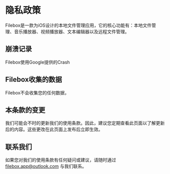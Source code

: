 # 隐私政策

Filebox是一款为iOS设计的本地文件管理应用，它的核心功能有：本地文件管理、音乐播放器、视频播放器、文本编辑器以及远程文件管理。

## 崩溃记录

Filebox使用Google提供的Crash

## Filebox收集的数据

Filebox不会收集您的任何数据，

## 本条款的变更

我们可能会不时的更新我们的使用条款。因此，建议您定期查看此页面以了解更新后的内容。这些更改在此页面上发布后立即生效。


## 联系我们

如果您对我们的使用条款有任何疑问或建议，请随时通过 [filebox.app@outlook.com](mailto:filebox.app@outlook.com) 与我们联系。